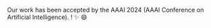 Our work has been accepted by the AAAI 2024 (AAAI Conference on Artificial Intelligence).
! :sparkles: :smile:
